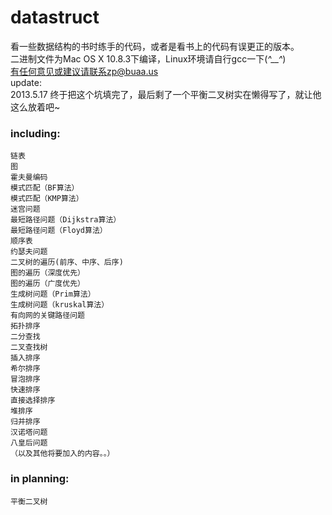 datastruct
==========

看一些数据结构的书时练手的代码，或者是看书上的代码有误更正的版本。<br />
二进制文件为Mac OS X 10.8.3下编译，Linux环境请自行gcc一下(*^__^*) <br />
有任何意见或建议请联系zp@buaa.us <br />
update: <br />
2013.5.17 终于把这个坑填完了，最后剩了一个平衡二叉树实在懒得写了，就让他这么放着吧~ <br />

### including:
    链表
    图
    霍夫曼编码
    模式匹配（BF算法）
    模式匹配（KMP算法）
    迷宫问题
    最短路径问题（Dijkstra算法）
    最短路径问题（Floyd算法）
    顺序表
    约瑟夫问题
    二叉树的遍历(前序、中序、后序)
    图的遍历（深度优先）
    图的遍历（广度优先）
    生成树问题（Prim算法）
    生成树问题（kruskal算法）
    有向网的关键路径问题
    拓扑排序
    二分查找
    二叉查找树
    插入排序
    希尔排序
    冒泡排序
    快速排序
    直接选择排序
    堆排序
    归并排序
    汉诺塔问题
    八皇后问题
    （以及其他将要加入的内容。。）

### in planning:
    平衡二叉树

